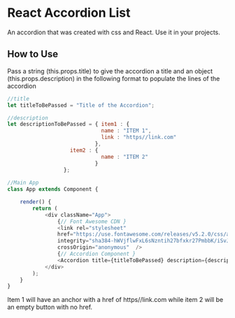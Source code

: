 # React Accordion List
An accordion that was created with css and React. Use it in your projects. 

## How to Use

Pass a string (this.props.title) to give the accordion a title and an object (this.props.description) in the following format to populate the lines of the accordion

```javascript
//title 
let titleToBePassed = "Title of the Accordion";

//description
let descriptionToBePassed = { item1 : { 
                              name : "ITEM 1", 
                              link : "https//link.com"
                            },
                    item2 : { 
                              name : "ITEM 2"
                            }
                  };
                  
//Main App                  
class App extends Component {

    render() {
        return (
            <div className="App">
                {// Font Awesome CDN }
                <link rel="stylesheet" 
                href="https://use.fontawesome.com/releases/v5.2.0/css/all.css" 
                integrity="sha384-hWVjflwFxL6sNzntih27bfxkr27PmbbK/iSvJ+a4+0owXq79v+lsFkW54bOGbiDQ" 
                crossOrigin="anonymous"  />
                {// Accordion Component }
                <Accordion title={titleToBePassed} description={descriptionToBePassed} />
            </div>
        );
    }
}

```

Item 1 will have an anchor with a href of https//link.com while item 2 will be an empty button with no href.
